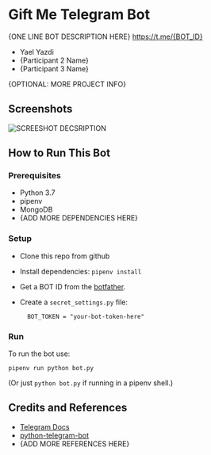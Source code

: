 # Gift Me Telegram Bot
{ONE LINE BOT DESCRIPTION HERE} <https://t.me/{BOT_ID}>

* Yael Yazdi
* {Participant 2 Name}
* {Participant 3 Name}

{OPTIONAL: MORE PROJECT INFO}

## Screenshots

![SCREESHOT DECSRIPTION](screenshots/shopping-list-bot-1.png)

## How to Run This Bot

### Prerequisites
* Python 3.7
* pipenv
* MongoDB
* {ADD MORE DEPENDENCIES HERE}

### Setup
* Clone this repo from github
* Install dependencies: `pipenv install`
* Get a BOT ID from the [botfather](https://telegram.me/BotFather).
* Create a `secret_settings.py` file:

        BOT_TOKEN = "your-bot-token-here"

### Run
To run the bot use:

    pipenv run python bot.py

(Or just `python bot.py` if running in a pipenv shell.)

## Credits and References
* [Telegram Docs](https://core.telegram.org/bots)
* [python-telegram-bot](https://github.com/python-telegram-bot/python-telegram-bot)
* {ADD MORE REFERENCES HERE}

